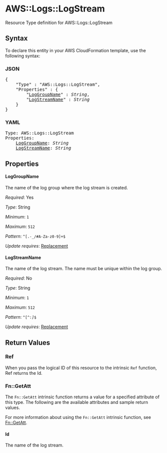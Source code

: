 # AWS::Logs::LogStream

Resource Type definition for AWS::Logs::LogStream

## Syntax

To declare this entity in your AWS CloudFormation template, use the following syntax:

### JSON

<pre>
{
    "Type" : "AWS::Logs::LogStream",
    "Properties" : {
        "<a href="#loggroupname" title="LogGroupName">LogGroupName</a>" : <i>String</i>,
        "<a href="#logstreamname" title="LogStreamName">LogStreamName</a>" : <i>String</i>
    }
}
</pre>

### YAML

<pre>
Type: AWS::Logs::LogStream
Properties:
    <a href="#loggroupname" title="LogGroupName">LogGroupName</a>: <i>String</i>
    <a href="#logstreamname" title="LogStreamName">LogStreamName</a>: <i>String</i>
</pre>

## Properties

#### LogGroupName

The name of the log group where the log stream is created.

_Required_: Yes

_Type_: String

_Minimum_: <code>1</code>

_Maximum_: <code>512</code>

_Pattern_: <code>^[\.\-_/#A-Za-z0-9]+$</code>

_Update requires_: [Replacement](https://docs.aws.amazon.com/AWSCloudFormation/latest/UserGuide/using-cfn-updating-stacks-update-behaviors.html#update-replacement)

#### LogStreamName

The name of the log stream. The name must be unique within the log group.

_Required_: No

_Type_: String

_Minimum_: <code>1</code>

_Maximum_: <code>512</code>

_Pattern_: <code>^[^:*]*$</code>

_Update requires_: [Replacement](https://docs.aws.amazon.com/AWSCloudFormation/latest/UserGuide/using-cfn-updating-stacks-update-behaviors.html#update-replacement)

## Return Values

### Ref

When you pass the logical ID of this resource to the intrinsic `Ref` function, Ref returns the Id.

### Fn::GetAtt

The `Fn::GetAtt` intrinsic function returns a value for a specified attribute of this type. The following are the available attributes and sample return values.

For more information about using the `Fn::GetAtt` intrinsic function, see [Fn::GetAtt](https://docs.aws.amazon.com/AWSCloudFormation/latest/UserGuide/intrinsic-function-reference-getatt.html).

#### Id

The name of the log stream.

